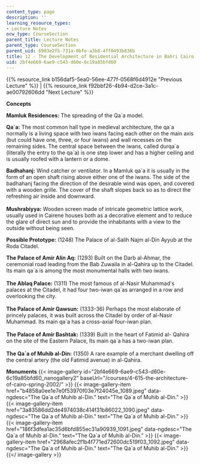 ```yaml
---
content_type: page
description: ''
learning_resource_types:
- Lecture Notes
ocw_type: CourseSection
parent_title: Lecture Notes
parent_type: CourseSection
parent_uid: 6903e2f5-731a-0bfe-a3b8-4ff0493b836b
title: 12 - The Development of Residential Architecture in Bahri Cairo
uid: 2bf4e669-6ae9-c543-d60e-6c19a85bfd60
---
```


{{% resource_link b156daf5-5ea0-56ee-477f-0568f6d4912e "Previous Lecture" %}} | {{% resource_link f92bbf26-4b94-d2ce-3a1c-ae00792606dd "Next Lecture" %}}

  
**Concepts**

**Mamluk Residences:** The spreading of the Qa&grave;a model.

**Qa&grave;a:** The most common hall type in medieval architecture, the qa&grave;a normally is a living space with two iwans facing each other on the main axis (but could have one, three, or four iwans) and wall recesses on the remaining sides. The central space between the iwans, called durqa&grave;a (literally the entry to the qa&grave;a) is one step lower and has a higher ceiling and is usually roofed with a lantern or a dome.

**Badhahanj:** Wind catcher or ventilator. In a Mamluk qa&grave;a it is usually in the form of an open shaft rising above either one of the iwans. The side of the badhahanj facing the direction of the desirable wind was open, and covered with a wooden grille. The cover of the shaft slopes back so as to direct the refreshing air inside and downward.  
       
**Mushrabiyya:** Wooden screen made of intricate geometric lattice work, usually used in Cairene houses both as a decorative element and to reduce the glare of direct sun and to provide the inhabitants with a view to the outside without being seen.

**Possible Prototype:** (1248) The Palace of al-Salih Najm al-Din Ayyub at the Roda Citadel.

**The Palace of Amir Alin Aq:** (1293) Built on the Darb al-Ahmar, the ceremonial road leading from the Bab Zuwaila in al-Qahira up to the Citadel. Its main qa&grave;a is among the most monumental halls with two iwans.  
       
**The Ablaq Palace:** (1311) The most famous of al-Nasir Muhammad's palaces at the Citadel, it had four two-iwan qa&grave;as arranged in a row and overlooking the city.  
       
**The Palace of Amir Qawsun:** (1333-36) Perhaps the most elaborate of princely palaces, it was built across the Citadel by order of al-Nasir Muhammad. Its main qa&grave;a has a cross-axial four-iwan plan.  
       
**The Palace of Amir Bashtak:** (1339) Built in the heart of Fatimid al- Qahira on the site of the Eastern Palace, Its main qa&grave;a has a two-iwan plan.  
       
**The Qa&grave;a of Muhib al-Din:** (1350) A rare example of a merchant dwelling off the central artery (the old Fatimid avenue) in al-Qahira. 

**Monuments**
{{< image-gallery id="2bf4e669-6ae9-c543-d60e-6c19a85bfd60_nanogallery2" baseUrl="/courses/4-615-the-architecture-of-cairo-spring-2002/" >}}
{{< image-gallery-item href="b4858a0ee1e7e0f53970f03e7f24045e_1089.jpeg" data-ngdesc="The Qa&grave;a of Muhib al-Din." text="The Qa&grave;a of Muhib al-Din." >}}
{{< image-gallery-item href="3a83586dd2de4974038c414f31b86022_1090.jpeg" data-ngdesc="The Qa&grave;a of Muhib al-Din." text="The Qa&grave;a of Muhib al-Din." >}}
{{< image-gallery-item href="186f3dfea1ac35d6bfd855ec31a90939_1091.jpeg" data-ngdesc="The Qa&grave;a of Muhib al-Din." text="The Qa&grave;a of Muhib al-Din." >}}
{{< image-gallery-item href="2968afec2f1b4f771ed72600dc519f03_1092.jpeg" data-ngdesc="The Qa&grave;a of Muhib al-Din." text="The Qa&grave;a of Muhib al-Din." >}}
{{</ image-gallery >}}